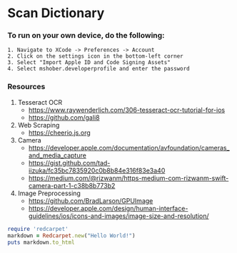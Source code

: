 # Scan Dictionary

### To run on your own device, do the following: 
    1. Navigate to XCode -> Preferences -> Account
    2. Click on the settings icon in the bottom-left corner
    3. Select "Import Apple ID and Code Signing Assets"
    4. Select mshober.developerprofile and enter the password

### Resources
1. Tesseract OCR
    * https://www.raywenderlich.com/306-tesseract-ocr-tutorial-for-ios
    * https://github.com/gali8
2. Web Scraping
    * https://cheerio.js.org
3. Camera
	* https://developer.apple.com/documentation/avfoundation/cameras_and_media_capture
	* https://gist.github.com/tad-iizuka/fc35bc7835920c0b8b84e316f83e3a40
	* https://medium.com/@rizwanm/https-medium-com-rizwanm-swift-camera-part-1-c38b8b773b2
4. Image Preprocessing
    * https://github.com/BradLarson/GPUImage
    * https://developer.apple.com/design/human-interface-guidelines/ios/icons-and-images/image-size-and-resolution/


```ruby
require 'redcarpet'
markdown = Redcarpet.new("Hello World!")
puts markdown.to_html
```
